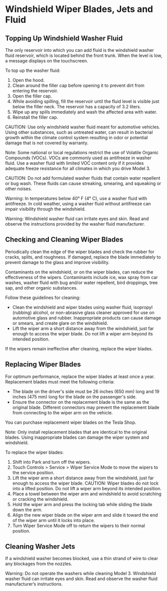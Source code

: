 # Windshield Wiper Blades, Jets and Fluid

## Topping Up Windshield Washer Fluid

The only reservoir into which you can add fluid is the windshield washer fluid reservoir, which is located behind the front trunk. When the level is low, a message displays on the touchscreen.

To top up the washer fluid:
1. Open the hood.
2. Clean around the filler cap before opening it to prevent dirt from entering the reservoir.
3. Open the filler cap.
4. While avoiding spilling, fill the reservoir until the fluid level is visible just below the filler neck. The reservoir has a capacity of 3.2 liters.
5. Wipe up any spills immediately and wash the affected area with water.
6. Reinstall the filler cap.

CAUTION: Use only windshield washer fluid meant for automotive vehicles. Using other substances, such as untreated water, can result in bacterial growth within the climate control system resulting in odor or potential damage that is not covered by warranty.

Note: Some national or local regulations restrict the use of Volatile Organic Compounds (VOCs). VOCs are commonly used as antifreeze in washer fluid. Use a washer fluid with limited VOC content only if it provides adequate freeze resistance for all climates in which you drive Model 3.

CAUTION: Do not add formulated washer fluids that contain water repellent or bug wash. These fluids can cause streaking, smearing, and squeaking or other noises.

Warning: In temperatures below 40° F (4° C), use a washer fluid with antifreeze. In cold weather, using a washer fluid without antifreeze can impair visibility through the windshield.

Warning: Windshield washer fluid can irritate eyes and skin. Read and observe the instructions provided by the washer fluid manufacturer.


## Checking and Cleaning Wiper Blades

Periodically clean the edge of the wiper blades and check the rubber for cracks, splits, and roughness. If damaged, replace the blade immediately to prevent damage to the glass and improve visibility.

Contaminants on the windshield, or on the wiper blades, can reduce the effectiveness of the wipers. Contaminants include ice, wax spray from car washes, washer fluid with bug and/or water repellent, bird droppings, tree sap, and other organic substances.

Follow these guidelines for cleaning:
- Clean the windshield and wiper blades using washer fluid, isopropyl (rubbing) alcohol, or non-abrasive glass cleaner approved for use on automotive glass and rubber. Inappropriate products can cause damage or smears, and create glare on the windshield.
- Lift the wiper arm a short distance away from the windshield, just far enough to access the wiper blade. Do not lift a wiper arm beyond its intended position.

If the wipers remain ineffective after cleaning, replace the wiper blades.


## Replacing Wiper Blades

For optimum performance, replace the wiper blades at least once a year. Replacement blades must meet the following criteria:
- The blade on the driver's side must be 26 inches (650 mm) long and 19 inches (475 mm) long for the blade on the passenger's side.
- Ensure the connector on the replacement blade is the same as the original blade. Different connectors may prevent the replacement blade from connecting to the wiper arm on the vehicle.

You can purchase replacement wiper blades on the Tesla Shop.

Note: Only install replacement blades that are identical to the original blades. Using inappropriate blades can damage the wiper system and windshield.

To replace the wiper blades:
1. Shift into Park and turn off the wipers.
2. Touch Controls > Service > Wiper Service Mode to move the wipers to the service position.
3. Lift the wiper arm a short distance away from the windshield, just far enough to access the wiper blade.
CAUTION: Wiper blades do not lock into a lifted position. Do not lift a wiper arm beyond its intended position.
4. Place a towel between the wiper arm and windshield to avoid scratching or cracking the windshield.
5. Hold the wiper arm and press the locking tab while sliding the blade down the arm.
6. Align the new wiper blade on the wiper arm and slide it toward the end of the wiper arm until it locks into place.
7. Turn Wiper Service Mode off to return the wipers to their normal position.


## Cleaning Washer Jets

If a windshield washer becomes blocked, use a thin strand of wire to clear any blockages from the nozzles.

Warning: Do not operate the washers while cleaning Model 3. Windshield washer fluid can irritate eyes and skin. Read and observe the washer fluid manufacturer’s instructions.
